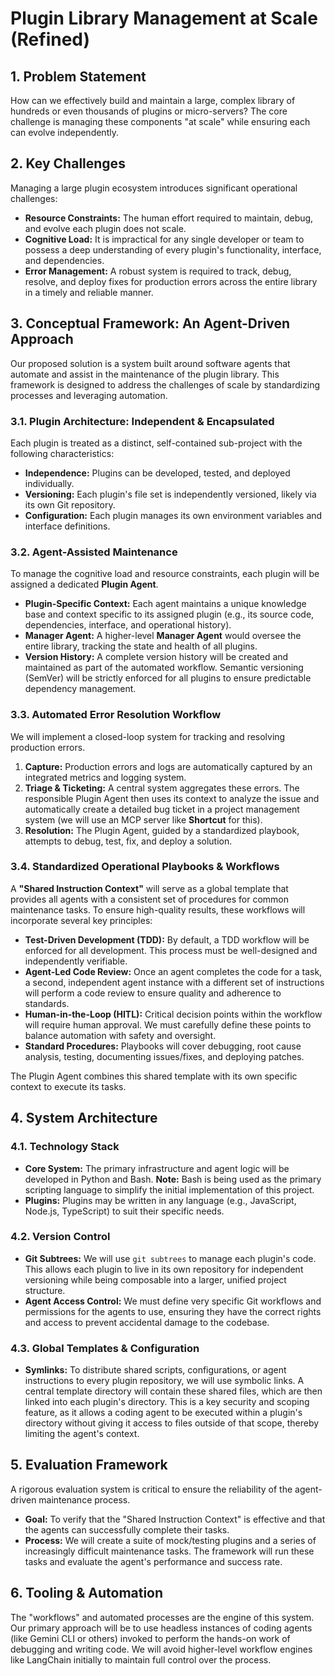 # Plugin Library Management at Scale (Refined)

## 1. Problem Statement

How can we effectively build and maintain a large, complex library of hundreds or even thousands of plugins or micro-servers? The core challenge is managing these components "at scale" while ensuring each can evolve independently.

## 2. Key Challenges

Managing a large plugin ecosystem introduces significant operational challenges:

*   **Resource Constraints:** The human effort required to maintain, debug, and evolve each plugin does not scale.
*   **Cognitive Load:** It is impractical for any single developer or team to possess a deep understanding of every plugin's functionality, interface, and dependencies.
*   **Error Management:** A robust system is required to track, debug, resolve, and deploy fixes for production errors across the entire library in a timely and reliable manner.

## 3. Conceptual Framework: An Agent-Driven Approach

Our proposed solution is a system built around software agents that automate and assist in the maintenance of the plugin library. This framework is designed to address the challenges of scale by standardizing processes and leveraging automation.

### 3.1. Plugin Architecture: Independent & Encapsulated

Each plugin is treated as a distinct, self-contained sub-project with the following characteristics:

*   **Independence:** Plugins can be developed, tested, and deployed individually.
*   **Versioning:** Each plugin's file set is independently versioned, likely via its own Git repository.
*   **Configuration:** Each plugin manages its own environment variables and interface definitions.

### 3.2. Agent-Assisted Maintenance

To manage the cognitive load and resource constraints, each plugin will be assigned a dedicated **Plugin Agent**.

*   **Plugin-Specific Context:** Each agent maintains a unique knowledge base and context specific to its assigned plugin (e.g., its source code, dependencies, interface, and operational history).
*   **Manager Agent:** A higher-level **Manager Agent** would oversee the entire library, tracking the state and health of all plugins.
*   **Version History:** A complete version history will be created and maintained as part of the automated workflow. Semantic versioning (SemVer) will be strictly enforced for all plugins to ensure predictable dependency management.

### 3.3. Automated Error Resolution Workflow

We will implement a closed-loop system for tracking and resolving production errors.

1.  **Capture:** Production errors and logs are automatically captured by an integrated metrics and logging system.
2.  **Triage & Ticketing:** A central system aggregates these errors. The responsible Plugin Agent then uses its context to analyze the issue and automatically create a detailed bug ticket in a project management system (we will use an MCP server like **Shortcut** for this).
3.  **Resolution:** The Plugin Agent, guided by a standardized playbook, attempts to debug, test, fix, and deploy a solution.

### 3.4. Standardized Operational Playbooks & Workflows

A **"Shared Instruction Context"** will serve as a global template that provides all agents with a consistent set of procedures for common maintenance tasks. To ensure high-quality results, these workflows will incorporate several key principles:

*   **Test-Driven Development (TDD):** By default, a TDD workflow will be enforced for all development. This process must be well-designed and independently verifiable.
*   **Agent-Led Code Review:** Once an agent completes the code for a task, a second, independent agent instance with a different set of instructions will perform a code review to ensure quality and adherence to standards.
*   **Human-in-the-Loop (HITL):** Critical decision points within the workflow will require human approval. We must carefully define these points to balance automation with safety and oversight.
*   **Standard Procedures:** Playbooks will cover debugging, root cause analysis, testing, documenting issues/fixes, and deploying patches.

The Plugin Agent combines this shared template with its own specific context to execute its tasks.

## 4. System Architecture

### 4.1. Technology Stack

*   **Core System:** The primary infrastructure and agent logic will be developed in Python and Bash. **Note:** Bash is being used as the primary scripting language to simplify the initial implementation of this project.
*   **Plugins:** Plugins may be written in any language (e.g., JavaScript, Node.js, TypeScript) to suit their specific needs.

### 4.2. Version Control

*   **Git Subtrees:** We will use `git subtrees` to manage each plugin's code. This allows each plugin to live in its own repository for independent versioning while being composable into a larger, unified project structure.
*   **Agent Access Control:** We must define very specific Git workflows and permissions for the agents to use, ensuring they have the correct rights and access to prevent accidental damage to the codebase.

### 4.3. Global Templates & Configuration

*   **Symlinks:** To distribute shared scripts, configurations, or agent instructions to every plugin repository, we will use symbolic links. A central template directory will contain these shared files, which are then linked into each plugin's directory. This is a key security and scoping feature, as it allows a coding agent to be executed within a plugin's directory without giving it access to files outside of that scope, thereby limiting the agent's context.

## 5. Evaluation Framework

A rigorous evaluation system is critical to ensure the reliability of the agent-driven maintenance process.

*   **Goal:** To verify that the "Shared Instruction Context" is effective and that the agents can successfully complete their tasks.
*   **Process:** We will create a suite of mock/testing plugins and a series of increasingly difficult maintenance tasks. The framework will run these tasks and evaluate the agent's performance and success rate.

## 6. Tooling & Automation

The "workflows" and automated processes are the engine of this system. Our primary approach will be to use headless instances of coding agents (like Gemini CLI or others) invoked to perform the hands-on work of debugging and writing code. We will avoid higher-level workflow engines like LangChain initially to maintain full control over the process.
